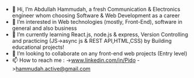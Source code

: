 - 👋 Hi, I’m Abdullah Hammudah, a fresh Communication & Electronics engineer whom choosing Software & Web Development as a career 
- 👀 I’m interested in Web technologies (mostly, Front-End), software in general and also business
- 🌱 I’m currently learning React.js, node.js & express, Version Controlling and practicing (JS->async js & REST API,HTML,CSS) by Building educational projects!
- 💞️ I’m looking to collaborate on any front-end web projects (Entry level)
- 📫 How to reach me :
    ->www.linkedin.com/in/Pido
    ->hammudah.active@gmail.com

<!---
AbdullahHammudah/AbdullahHammudah is a ✨ special ✨ repository because its `README.md` (this file) appears on your GitHub profile.
You can click the Preview link to take a look at your changes.
--->
